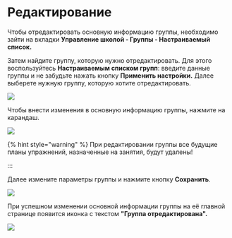 # Редактирование

Чтобы отредактировать основную информацию группы, необходимо зайти на вкладки **Управление школой - Группы - Настраиваемый список.**&#x20;

Затем найдите группу, которую нужно отредактировать. Для этого воспользуйтесь **Настраиваемым списком групп**: введите данные группы и не забудьте нажать кнопку **Применить настройки.** Далее выберете нужную группу, которую хотите отредактировать.

![](<../../../.gitbook/assets/Screenshot\_265 (1).png>)

Чтобы внести изменения в основную информацию группы, нажмите на карандаш.

![](../../../.gitbook/assets/Screenshot\_294.png)

{% hint style="warning" %}
При редактировании группы все будущие планы упражнений, назначенные на занятия, будут удалены!

:::

Далее измените параметры группы и нажмите кнопку **Сохранить**.

![](../../../.gitbook/assets/Screenshot\_268.png)

При успешном изменении основной информации группы на её главной странице появится иконка с текстом **"Группа отредактирована".**

![](../../../.gitbook/assets/Screenshot\_269.png)

